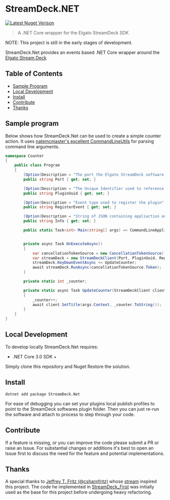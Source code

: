 # StreamDeck.NET
[![Latest Nuget Verison](https://img.shields.io/nuget/v/StreamDeck.Net.svg)](https://www.nuget.org/packages/StreamDeck.Net/)

> A .NET Core wrapper for the Elgato StreamDeck SDK

NOTE: This project is still in the early stages of development.

StreamDeck.Net provides an events based .NET Core wrapper around the [Elgato Stream Deck](https://www.elgato.com/en/gaming/stream-deck)

## Table of Contents

- [Sample Program](#sample-program)
- [Local Development](#local-development)
- [Install](#install)
- [Contribute](#contribute)
- [Thanks](#thanks)

## Sample program

Below shows how StreamDeck.Net can be used to create a simple counter action. It uses [natemcmaster's excellent CommandLineUtils](https://github.com/natemcmaster/CommandLineUtils) for parsing command line arguments.

```c#
namespace Counter
{
    public class Program
    {
        [Option(Description = "The port the Elgato StreamDeck software is listening on", ShortName = "port")]
        public string Port { get; set; }

        [Option(Description = "The Unique Identifier used to reference the plugin", ShortName = "pluginUUID")]
        public string PluginUuid { get; set; }

        [Option(Description = "Event type used to register the plugin", ShortName = "registerEvent")]
        public string RegisterEvent { get; set; }

        [Option(Description = "String of JSON containing appliaction and device information", ShortName = "info")]
        public string Info { get; set; }

        public static Task<int> Main(string[] args) => CommandLineApplication.ExecuteAsync<Program>(args);


        private async Task OnExecuteAsync()
        {
            var cancellationTokenSource = new CancellationTokenSource();
            var streamDeck = new StreamDeckClient(Port, PluginUuid, RegisterEvent, Info);
            streamDeck.KeyDownEventAsync += UpdateCounter;
            await streamDeck.RunAsync(cancellationTokenSource.Token);
        }

        private static int _counter;

        private static async Task UpdateCounter(StreamDeckClient client, StreamDeckEventPayload args)
        {
            _counter++;
            await client.SetTitle(args.Context, _counter.ToString());
        }
    }
}
```

## Local Development

To develop locally StreamDeck.Net requires:
 - .NET Core 3.0 SDK +

Simply clone this repository and Nuget Restore the solution.

## Install

```
dotnet add package StreamDeck.Net
```

For ease of debugging you can set your plugins local publish profiles to point to the StreamDeck softwares plugin folder. Then you can just re-run the software and attach to process to step through your code.

## Contribute
If a feature is missing, or you can improve the code please submit a PR or raise an Issue. For substantial changes or additions it's best to open an Issue first to discuss the need for the feature and potential implementations.

## Thanks
A special thanks to [Jeffrey T. Fritz (@csharpfritz)](https://github.com/csharpfritz) whose [stream](https://www.youtube.com/watch?v=IOLylhVGpM8) inspired this project. The code he implemented in [StreamDeck_First](https://github.com/csharpfritz/StreamDeck_First) was initially used as the base for this project before undergoing heavy refactoring.
